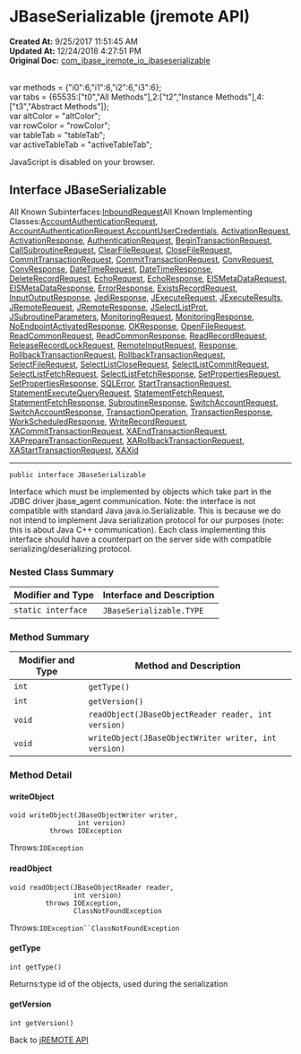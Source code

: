 # JBaseSerializable (jremote API)

**Created At:** 9/25/2017 11:51:45 AM  
**Updated At:** 12/24/2018 4:27:51 PM  
**Original Doc:** [com_jbase_jremote_io_jbaseserializable](https://docs.jbase.com/39250-io/com_jbase_jremote_io_jbaseserializable)  

<!--<br>    try {<br>        if (location.href.indexOf('is-external=true') == -1) {<br>            parent.document.title="JBaseSerializable (jremote   API)";<br>        }<br>    }<br>    catch(err) {<br>    }<br>//--><br>var methods = {"i0":6,"i1":6,"i2":6,"i3":6};<br>var tabs = {65535:["t0","All Methods"],2:["t2","Instance Methods"],4:["t3","Abstract Methods"]};<br>var altColor = "altColor";<br>var rowColor = "rowColor";<br>var tableTab = "tableTab";<br>var activeTableTab = "activeTableTab";
JavaScript is disabled on your browser.



## Interface JBaseSerializable

All Known Subinterfaces:[InboundRequest](./../../jca/inflow/protocol/inboundrequest-%28jremote-api%29 "interface in com.jbase.jremote.jca.inflow.protocol")All Known Implementing Classes:[AccountAuthenticationRequest](/39270-protocol/com_jbase_jremote_protocol_AccountAuthenticationRequest "class in com.jbase.jremote.protocol"), [AccountAuthenticationRequest.AccountUserCredentials](./../../protocol/accountauthenticationrequest-%28jremote-api%29 "class in com.jbase.jremote.protocol"), [ActivationRequest](/39264-protocol/com_jbase_jremote_jca_inflow_protocol_ActivationRequest "class in com.jbase.jremote.jca.inflow.protocol"), [ActivationResponse](/39264-protocol/com_jbase_jremote_jca_inflow_protocol_ActivationResponse "class in com.jbase.jremote.jca.inflow.protocol"), [AuthenticationRequest](/39270-protocol/com_jbase_jremote_protocol_AuthenticationRequest "class in com.jbase.jremote.protocol"), [BeginTransactionRequest](/39270-protocol/com_jbase_jremote_protocol_BeginTransactionRequest "class in com.jbase.jremote.protocol"), [CallSubroutineRequest](/39270-protocol/com_jbase_jremote_protocol_CallSubroutineRequest "class in com.jbase.jremote.protocol"), [ClearFileRequest](/39270-protocol/com_jbase_jremote_protocol_ClearFileRequest "class in com.jbase.jremote.protocol"), [CloseFileRequest](/39270-protocol/com_jbase_jremote_protocol_CloseFileRequest "class in com.jbase.jremote.protocol"), [CommitTransactionRequest](/39270-protocol/com_jbase_jremote_protocol_CommitTransactionRequest "class in com.jbase.jremote.jca.inflow.protocol"), [CommitTransactionRequest](/39270-protocol/com_jbase_jremote_protocol_CommitTransactionRequest "class in com.jbase.jremote.protocol"), [ConvRequest](/39270-protocol/com_jbase_jremote_protocol_ConvRequest "class in com.jbase.jremote.protocol"), [ConvResponse](/39270-protocol/com_jbase_jremote_protocol_ConvResponse "class in com.jbase.jremote.protocol"), [DateTimeRequest](/39270-protocol/com_jbase_jremote_protocol_DateTimeRequest "class in com.jbase.jremote.protocol"), [DateTimeResponse](/39270-protocol/com_jbase_jremote_protocol_DateTimeResponse "class in com.jbase.jremote.protocol"), [DeleteRecordRequest](/39270-protocol/com_jbase_jremote_protocol_DeleteRecordRequest "class in com.jbase.jremote.protocol"), [EchoRequest](/39270-protocol/com_jbase_jremote_protocol_EchoRequest "class in com.jbase.jremote.protocol"), [EchoResponse](./../../protocol/echoresponse-%28jremote-api%29 "class in com.jbase.jremote.protocol"), [EISMetaDataRequest](./../../protocol/eismetadatarequest-%28jremote-api%29 "class in com.jbase.jremote.protocol"), [EISMetaDataResponse](./../../protocol/eismetadataresponse-%28jremote-api%29 "class in com.jbase.jremote.protocol"), [ErrorResponse](./../errorresponse-%28jremote-api%29 "class in com.jbase.jremote.io"), [ExistsRecordRequest](./../../protocol/existsrecordrequest-%28jremote-api%29 "class in com.jbase.jremote.protocol"), [InputOutputResponse](./../../protocol/inputoutputresponse-%28jremote-api%29 "class in com.jbase.jremote.protocol"), [JediResponse](./../../protocol/jediresponse-%28jremote-api%29 "class in com.jbase.jremote.protocol"), [JExecuteRequest](./../../protocol/jexecuterequest-%28jremote-api%29 "class in com.jbase.jremote.protocol"), [JExecuteResults](./../../jexecuteresults-%28jremote-api%29 "class in com.jbase.jremote"), [JRemoteRequest](./../../protocol/jremoterequest-%28jremote-api%29 "class in com.jbase.jremote.protocol"), [JRemoteResponse](./../../protocol/jremoteresponse-%28jremote-api%29 "class in com.jbase.jremote.protocol"), [JSelectListProt](./../../protocol/jselectlistprot-%28jremote-api%29 "class in com.jbase.jremote.protocol"), [JSubroutineParameters](./../../jsubroutineparameters-%28jremote-api%29 "class in com.jbase.jremote"), [MonitoringRequest](./../../protocol/monitoringrequest-%28jremote-api%29 "class in com.jbase.jremote.protocol"), [MonitoringResponse](./../../protocol/monitoringresponse-%28jremote-api%29 "class in com.jbase.jremote.protocol"), [NoEndpointActivatedResponse](./../../jca/inflow/protocol/noendpointactivatedresponse-%28jremote-api%29 "class in com.jbase.jremote.jca.inflow.protocol"), [OKResponse](./../okresponse-%28jremote-api%29 "class in com.jbase.jremote.io"), [OpenFileRequest](./../../protocol/openfilerequest-%28jremote-api%29 "class in com.jbase.jremote.protocol"), [ReadCommonRequest](./../../protocol/readcommonrequest-%28jremote-api%29 "class in com.jbase.jremote.protocol"), [ReadCommonResponse](./../../protocol/readcommonresponse-%28jremote-api%29 "class in com.jbase.jremote.protocol"), [ReadRecordRequest](./../../protocol/readrecordrequest-%28jremote-api%29 "class in com.jbase.jremote.protocol"), [ReleaseRecordLockRequest](./../../protocol/releaserecordlockrequest-%28jremote-api%29 "class in com.jbase.jremote.protocol"), [RemoteInputRequest](./../../protocol/remoteinputrequest-%28jremote-api%29 "class in com.jbase.jremote.protocol"), [Response](./../response-%28jremote-api%29 "class in com.jbase.jremote.io"), [RollbackTransactionRequest](/39270-protocol/com_jbase_jremote_protocol_RollbackTransactionRequest "class in com.jbase.jremote.jca.inflow.protocol"), [RollbackTransactionRequest](/39270-protocol/com_jbase_jremote_protocol_RollbackTransactionRequest "class in com.jbase.jremote.protocol"), [SelectFileRequest](./../../protocol/selectfilerequest-%28jremote-api%29 "class in com.jbase.jremote.protocol"), [SelectListCloseRequest](./../../protocol/selectlistcloserequest-%28jremote-api%29 "class in com.jbase.jremote.protocol"), [SelectListCommitRequest](./../../protocol/selectlistcommitrequest-%28jremote-api%29 "class in com.jbase.jremote.protocol"), [SelectListFetchRequest](./../../protocol/selectlistfetchrequest-%28jremote-api%29 "class in com.jbase.jremote.protocol"), [SelectListFetchResponse](./../../protocol/selectlistfetchresponse-%28jremote-api%29 "class in com.jbase.jremote.protocol"), [SetPropertiesRequest](./../../protocol/setpropertiesrequest-%28jremote-api%29 "class in com.jbase.jremote.protocol"), [SetPropertiesResponse](./../../protocol/setpropertiesresponse-%28jremote-api%29 "class in com.jbase.jremote.protocol"), [SQLError](./../sqlerror-%28jremote-api%29 "class in com.jbase.jremote.io"), [StartTransactionRequest](/39264-protocol/com_jbase_jremote_jca_inflow_protocol_StartTransactionRequest "class in com.jbase.jremote.jca.inflow.protocol"), [StatementExecuteQueryRequest](./../../protocol/statementexecutequeryrequest-%28jremote-api%29 "class in com.jbase.jremote.protocol"), [StatementFetchRequest](./../../protocol/statementfetchrequest-%28jremote-api%29 "class in com.jbase.jremote.protocol"), [StatementFetchResponse](./../../protocol/statementfetchresponse-%28jremote-api%29 "class in com.jbase.jremote.protocol"), [SubroutineResponse](./../../protocol/subroutineresponse-%28jremote-api%29 "class in com.jbase.jremote.protocol"), [SwitchAccountRequest](./../../protocol/switchaccountrequest-%28jremote-api%29 "class in com.jbase.jremote.protocol"), [SwitchAccountResponse](./../../protocol/switchaccountresponse-%28jremote-api%29 "class in com.jbase.jremote.protocol"), [TransactionOperation](./../../jca/inflow/protocol/transactionoperation-%28jremote-api%29 "class in com.jbase.jremote.jca.inflow.protocol"), [TransactionResponse](./../../protocol/transactionresponse-%28jremote-api%29 "class in com.jbase.jremote.protocol"), [WorkScheduledResponse](./../../jca/inflow/protocol/workscheduledresponse-%28jremote-api%29 "class in com.jbase.jremote.jca.inflow.protocol"), [WriteRecordRequest](./../../protocol/writerecordrequest-%28jremote-api%29 "class in com.jbase.jremote.protocol"), [XACommitTransactionRequest](./../../protocol/xacommittransactionrequest-%28jremote-api%29 "class in com.jbase.jremote.protocol"), [XAEndTransactionRequest](./../../protocol/xaendtransactionrequest-%28jremote-api%29 "class in com.jbase.jremote.protocol"), [XAPrepareTransactionRequest](./../../protocol/xapreparetransactionrequest-%28jremote-api%29 "class in com.jbase.jremote.protocol"), [XARollbackTransactionRequest](./../../protocol/xarollbacktransactionrequest-%28jremote-api%29 "class in com.jbase.jremote.protocol"), [XAStartTransactionRequest](./../../protocol/xastarttransactionrequest-%28jremote-api%29 "class in com.jbase.jremote.protocol"), [XAXid](./../../protocol/xaxid-%28jremote-api%29 "class in com.jbase.jremote.protocol")
* * *


```
public interface JBaseSerializable
```

Interface which must be implemented by objects which take part in the JDBC driver jbase\_agent communication. Note: the interface is not compatible with standard Java java.io.Serializable. This is because we do not intend to implement Java serialization protocol for our purposes (note: this is about Java C++ communication). Each class implementing this interface should have a counterpart on the server side with compatible serializing/deserializing protocol.

### Nested Class Summary


| Modifier and Type<br> | Interface and Description<br> |
| --- | --- |
| `static interface `<br> | `JBaseSerializable.TYPE` <br> |






### Method Summary


| Modifier and Type<br> | Method and Description<br> |
| --- | --- |
| `int`<br> | `getType()` <br> |
| `int`<br> | `getVersion()` <br> |
| `void`<br> | `readObject(JBaseObjectReader reader, int version)` <br> |
| `void`<br> | `writeObject(JBaseObjectWriter writer, int version)` <br> |

### Method Detail



#### writeObject

```
void writeObject(JBaseObjectWriter writer,
                 int version)
          throws IOException
```
Throws:`IOException`
#### readObject

```
void readObject(JBaseObjectReader reader,
                int version)
         throws IOException,
                ClassNotFoundException
```
Throws:`IOException``ClassNotFoundException`
#### getType

```
int getType()
```
Returns:type id of the objects, used during the serialization
#### getVersion

```
int getVersion()
```







Back to [jREMOTE API](com_jbase_jremote_package-summary)
